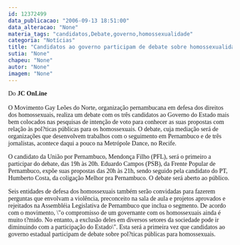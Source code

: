 ```yaml
---
id: 12372499
data_publicacao: "2006-09-13 18:51:00"
data_alteracao: "None"
materia_tags: "candidatos,Debate,governo,homossexualidade"
categoria: "Notícias"
title: "Candidatos ao governo participam de debate sobre homossexualidade"
sutia: "None"
chapeu: "None"
autor: "None"
imagem: "None"
---
```

<p><P align=left><FONT face=\"Franklin Gothic Medium\"><FONT face=Verdana>Do<STRONG> JC OnLine</STRONG></FONT><BR><BR><FONT face=Verdana>O Movimento Gay Leões do Norte, organização pernambucana em defesa dos direitos dos homossexuais, realiza um debate com os três candidatos ao Governo do Estado mais bem colocados nas pesquisas de intenção de voto para conhecer as suas propostas com relação às pol?ticas públicas para os homossexuais. O debate, cuja mediação será de organizações que desenvolvem trabalhos com o seguimento em Pernambuco e de três jornalistas, acontece daqui a pouco na Metrópole Dance, no Recife.</FONT></P></p>
<p><P align=left><FONT face=Verdana>O candidato da União por Pernambuco, Mendonça Filho (PFL), será o primeiro a participar do debate, das 19h às 20h. Eduardo Campos (PSB), da Frente Popular de Pernambuco, expõe suas propostas das 20h às 21h, sendo seguido pela candidato do PT, Humberto Costa, da coligação Melhor pra Pernambuco. O debate será aberto ao público.</FONT></P></p>
<p><P align=left><FONT face=Verdana>Seis entidades de defesa dos homossexuais também serão convidadas para fazerem perguntas que envolvam a violência, preconceito na sala de aula e projetos aprovados e rejeitados na Assembléia Legislativa de Pernambuco que inclua o segmento. De acordo com o movimento, \"o compromisso de um governante com os homossexuais ainda é muito t?mido. No entanto, a exclusão deles em diversos setores da sociedade pode ir diminuindo com a participação do Estado\". Esta será a primeira vez que candidatos ao governo estadual participam de debate sobre pol?ticas públicas para homossexuais.</FONT></P></FONT> </p>
